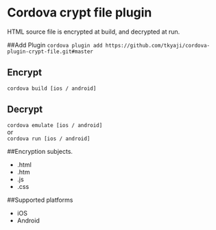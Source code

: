 # Cordova crypt file plugin
HTML source file is encrypted at build, and decrypted at run.  

##Add Plugin
`cordova plugin add https://github.com/tkyaji/cordova-plugin-crypt-file.git#master`

## Encrypt
`cordova build [ios / android]`

## Decrypt
`cordova emulate [ios / android]`  
or  
`cordova run [ios / android]`  

##Encryption subjects.
* .html
* .htm
* .js
* .css

##Supported platforms
* iOS
* Android
